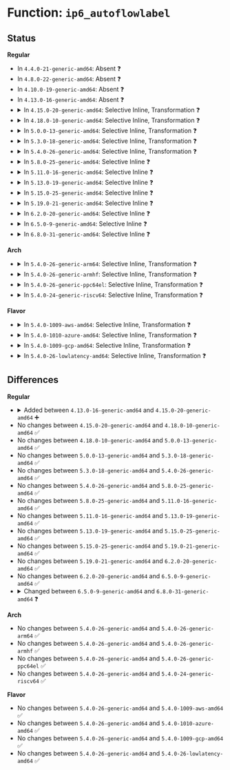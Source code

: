# Function: <code>ip6_autoflowlabel</code>

## Status
<b>Regular</b>
<ul>
<li>
In <code>4.4.0-21-generic-amd64</code>: Absent ❓
</li>
<li>
In <code>4.8.0-22-generic-amd64</code>: Absent ❓
</li>
<li>
In <code>4.10.0-19-generic-amd64</code>: Absent ❓
</li>
<li>
In <code>4.13.0-16-generic-amd64</code>: Absent ❓
</li>
<li>
<details>
<summary>In <code>4.15.0-20-generic-amd64</code>: Selective Inline, Transformation ❓</summary>

```c
bool ip6_autoflowlabel(struct net * net, const struct ipv6_pinfo * np)
```

```json
{
  "name": "ip6_autoflowlabel",
  "collision_type": "Unique Global",
  "inline_type": "Selective",
  "funcs": [
    {
      "addr": 18446744071588332893,
      "name": "ip6_autoflowlabel",
      "external": true,
      "loc": "net/ipv6/ip6_output.c:177",
      "file": "net/ipv6/ip6_output.c",
      "inline": "not declared, inlined",
      "caller_inline": [
        "net/ipv6/ip6_output.c:__ip6_make_skb",
        "net/ipv6/ip6_output.c:ip6_xmit"
      ],
      "caller_func": [
        "net/ipv6/ip6_output.c:__ip6_make_skb",
        "net/ipv6/ip6_output.c:ip6_xmit"
      ]
    }
  ],
  "symbols": [
    {
      "addr": 18446744071588319040,
      "name": "ip6_autoflowlabel.part.39",
      "section": ".text",
      "bind": "STB_LOCAL",
      "size": 36
    },
    {
      "addr": 18446744071588326800,
      "name": "ip6_autoflowlabel",
      "section": ".text",
      "bind": "STB_GLOBAL",
      "size": 31
    }
  ]
}
```
</details>
</li>
<li>
<details>
<summary>In <code>4.18.0-10-generic-amd64</code>: Selective Inline, Transformation ❓</summary>

```c
bool ip6_autoflowlabel(struct net * net, const struct ipv6_pinfo * np)
```

```json
{
  "name": "ip6_autoflowlabel",
  "collision_type": "Unique Global",
  "inline_type": "Selective",
  "funcs": [
    {
      "addr": 18446744071588690417,
      "name": "ip6_autoflowlabel",
      "external": true,
      "loc": "net/ipv6/ip6_output.c:177",
      "file": "net/ipv6/ip6_output.c",
      "inline": "not declared, inlined",
      "caller_inline": [
        "net/ipv6/ip6_output.c:__ip6_make_skb",
        "net/ipv6/ip6_output.c:ip6_xmit"
      ],
      "caller_func": [
        "net/ipv6/ip6_output.c:__ip6_make_skb",
        "net/ipv6/ip6_output.c:ip6_xmit"
      ]
    }
  ],
  "symbols": [
    {
      "addr": 18446744071588676112,
      "name": "ip6_autoflowlabel.part.48",
      "section": ".text",
      "bind": "STB_LOCAL",
      "size": 33
    },
    {
      "addr": 18446744071588684416,
      "name": "ip6_autoflowlabel",
      "section": ".text",
      "bind": "STB_GLOBAL",
      "size": 31
    }
  ]
}
```
</details>
</li>
<li>
<details>
<summary>In <code>5.0.0-13-generic-amd64</code>: Selective Inline, Transformation ❓</summary>

```c
bool ip6_autoflowlabel(struct net * net, const struct ipv6_pinfo * np)
```

```json
{
  "name": "ip6_autoflowlabel",
  "collision_type": "Unique Global",
  "inline_type": "Selective",
  "funcs": [
    {
      "addr": 18446744071588907411,
      "name": "ip6_autoflowlabel",
      "external": true,
      "loc": "net/ipv6/ip6_output.c:177",
      "file": "net/ipv6/ip6_output.c",
      "inline": "not declared, inlined",
      "caller_inline": [
        "net/ipv6/ip6_output.c:__ip6_make_skb",
        "net/ipv6/ip6_output.c:ip6_xmit"
      ],
      "caller_func": [
        "net/ipv6/ip6_output.c:__ip6_make_skb",
        "net/ipv6/ip6_output.c:ip6_xmit"
      ]
    }
  ],
  "symbols": [
    {
      "addr": 18446744071588892656,
      "name": "ip6_autoflowlabel.part.52",
      "section": ".text",
      "bind": "STB_LOCAL",
      "size": 33
    },
    {
      "addr": 18446744071588901456,
      "name": "ip6_autoflowlabel",
      "section": ".text",
      "bind": "STB_GLOBAL",
      "size": 31
    }
  ]
}
```
</details>
</li>
<li>
<details>
<summary>In <code>5.3.0-18-generic-amd64</code>: Selective Inline, Transformation ❓</summary>

```c
bool ip6_autoflowlabel(struct net * net, const struct ipv6_pinfo * np)
```

```json
{
  "name": "ip6_autoflowlabel",
  "collision_type": "Unique Global",
  "inline_type": "Selective",
  "funcs": [
    {
      "addr": 18446744071589349371,
      "name": "ip6_autoflowlabel",
      "external": true,
      "loc": "net/ipv6/ip6_output.c:181",
      "file": "net/ipv6/ip6_output.c",
      "inline": "not declared, inlined",
      "caller_inline": [
        "net/ipv6/ip6_output.c:__ip6_make_skb",
        "net/ipv6/ip6_output.c:ip6_xmit"
      ],
      "caller_func": [
        "net/ipv6/ip6_output.c:__ip6_make_skb",
        "net/ipv6/ip6_output.c:ip6_xmit"
      ]
    }
  ],
  "symbols": [
    {
      "addr": 18446744071589333648,
      "name": "ip6_autoflowlabel.part.0",
      "section": ".text",
      "bind": "STB_LOCAL",
      "size": 26
    },
    {
      "addr": 18446744071589343792,
      "name": "ip6_autoflowlabel",
      "section": ".text",
      "bind": "STB_GLOBAL",
      "size": 31
    }
  ]
}
```
</details>
</li>
<li>
<details>
<summary>In <code>5.4.0-26-generic-amd64</code>: Selective Inline, Transformation ❓</summary>

```c
bool ip6_autoflowlabel(struct net * net, const struct ipv6_pinfo * np)
```

```json
{
  "name": "ip6_autoflowlabel",
  "collision_type": "Unique Global",
  "inline_type": "Selective",
  "funcs": [
    {
      "addr": 18446744071589573611,
      "name": "ip6_autoflowlabel",
      "external": true,
      "loc": "net/ipv6/ip6_output.c:181",
      "file": "net/ipv6/ip6_output.c",
      "inline": "not declared, inlined",
      "caller_inline": [
        "net/ipv6/ip6_output.c:__ip6_make_skb",
        "net/ipv6/ip6_output.c:ip6_xmit"
      ],
      "caller_func": [
        "net/ipv6/ip6_output.c:__ip6_make_skb",
        "net/ipv6/ip6_output.c:ip6_xmit"
      ]
    }
  ],
  "symbols": [
    {
      "addr": 18446744071589557856,
      "name": "ip6_autoflowlabel.part.0",
      "section": ".text",
      "bind": "STB_LOCAL",
      "size": 26
    },
    {
      "addr": 18446744071589568000,
      "name": "ip6_autoflowlabel",
      "section": ".text",
      "bind": "STB_GLOBAL",
      "size": 31
    }
  ]
}
```
</details>
</li>
<li>
<details>
<summary>In <code>5.8.0-25-generic-amd64</code>: Selective Inline ❓</summary>

```c
bool ip6_autoflowlabel(struct net * net, const struct ipv6_pinfo * np)
```

```json
{
  "name": "ip6_autoflowlabel",
  "collision_type": "Unique Global",
  "inline_type": "Selective",
  "funcs": [
    {
      "addr": 18446744071590578629,
      "name": "ip6_autoflowlabel",
      "external": true,
      "loc": "net/ipv6/ip6_output.c:182",
      "file": "net/ipv6/ip6_output.c",
      "inline": "not declared, inlined",
      "caller_inline": [
        "net/ipv6/ip6_output.c:__ip6_make_skb",
        "net/ipv6/ip6_output.c:__ip6_make_skb",
        "net/ipv6/ip6_output.c:ip6_xmit",
        "net/ipv6/ip6_output.c:ip6_xmit"
      ],
      "caller_func": []
    }
  ],
  "symbols": [
    {
      "addr": 18446744071590573616,
      "name": "ip6_autoflowlabel",
      "section": ".text",
      "bind": "STB_GLOBAL",
      "size": 42
    }
  ]
}
```
</details>
</li>
<li>
<details>
<summary>In <code>5.11.0-16-generic-amd64</code>: Selective Inline ❓</summary>

```c
bool ip6_autoflowlabel(struct net * net, const struct ipv6_pinfo * np)
```

```json
{
  "name": "ip6_autoflowlabel",
  "collision_type": "Unique Global",
  "inline_type": "Selective",
  "funcs": [
    {
      "addr": 18446744071590639093,
      "name": "ip6_autoflowlabel",
      "external": true,
      "loc": "net/ipv6/ip6_output.c:221",
      "file": "net/ipv6/ip6_output.c",
      "inline": "not declared, inlined",
      "caller_inline": [
        "net/ipv6/ip6_output.c:__ip6_make_skb",
        "net/ipv6/ip6_output.c:__ip6_make_skb",
        "net/ipv6/ip6_output.c:ip6_xmit",
        "net/ipv6/ip6_output.c:ip6_xmit"
      ],
      "caller_func": []
    }
  ],
  "symbols": [
    {
      "addr": 18446744071590633600,
      "name": "ip6_autoflowlabel",
      "section": ".text",
      "bind": "STB_GLOBAL",
      "size": 42
    }
  ]
}
```
</details>
</li>
<li>
<details>
<summary>In <code>5.13.0-19-generic-amd64</code>: Selective Inline ❓</summary>

```c
bool ip6_autoflowlabel(struct net * net, const struct ipv6_pinfo * np)
```

```json
{
  "name": "ip6_autoflowlabel",
  "collision_type": "Unique Global",
  "inline_type": "Selective",
  "funcs": [
    {
      "addr": 18446744071590565005,
      "name": "ip6_autoflowlabel",
      "external": true,
      "loc": "net/ipv6/ip6_output.c:250",
      "file": "net/ipv6/ip6_output.c",
      "inline": "not declared, inlined",
      "caller_inline": [
        "net/ipv6/ip6_output.c:__ip6_make_skb",
        "net/ipv6/ip6_output.c:__ip6_make_skb",
        "net/ipv6/ip6_output.c:ip6_xmit",
        "net/ipv6/ip6_output.c:ip6_xmit"
      ],
      "caller_func": []
    }
  ],
  "symbols": [
    {
      "addr": 18446744071590556976,
      "name": "ip6_autoflowlabel",
      "section": ".text",
      "bind": "STB_GLOBAL",
      "size": 42
    }
  ]
}
```
</details>
</li>
<li>
<details>
<summary>In <code>5.15.0-25-generic-amd64</code>: Selective Inline ❓</summary>

```c
bool ip6_autoflowlabel(struct net * net, const struct ipv6_pinfo * np)
```

```json
{
  "name": "ip6_autoflowlabel",
  "collision_type": "Unique Global",
  "inline_type": "Selective",
  "funcs": [
    {
      "addr": 18446744071591376478,
      "name": "ip6_autoflowlabel",
      "external": true,
      "loc": "net/ipv6/ip6_output.c:231",
      "file": "net/ipv6/ip6_output.c",
      "inline": "not declared, inlined",
      "caller_inline": [
        "net/ipv6/ip6_output.c:__ip6_make_skb",
        "net/ipv6/ip6_output.c:__ip6_make_skb",
        "net/ipv6/ip6_output.c:ip6_xmit",
        "net/ipv6/ip6_output.c:ip6_xmit"
      ],
      "caller_func": []
    }
  ],
  "symbols": [
    {
      "addr": 18446744071591368288,
      "name": "ip6_autoflowlabel",
      "section": ".text",
      "bind": "STB_GLOBAL",
      "size": 42
    }
  ]
}
```
</details>
</li>
<li>
<details>
<summary>In <code>5.19.0-21-generic-amd64</code>: Selective Inline ❓</summary>

```c
bool ip6_autoflowlabel(struct net * net, const struct ipv6_pinfo * np)
```

```json
{
  "name": "ip6_autoflowlabel",
  "collision_type": "Unique Global",
  "inline_type": "Selective",
  "funcs": [
    {
      "addr": 18446744071593050674,
      "name": "ip6_autoflowlabel",
      "external": true,
      "loc": "net/ipv6/ip6_output.c:234",
      "file": "net/ipv6/ip6_output.c",
      "inline": "not declared, inlined",
      "caller_inline": [
        "net/ipv6/ip6_output.c:__ip6_make_skb",
        "net/ipv6/ip6_output.c:__ip6_make_skb",
        "net/ipv6/ip6_output.c:ip6_xmit",
        "net/ipv6/ip6_output.c:ip6_xmit"
      ],
      "caller_func": []
    }
  ],
  "symbols": [
    {
      "addr": 18446744071593041840,
      "name": "ip6_autoflowlabel",
      "section": ".text",
      "bind": "STB_GLOBAL",
      "size": 58
    }
  ]
}
```
</details>
</li>
<li>
<details>
<summary>In <code>6.2.0-20-generic-amd64</code>: Selective Inline ❓</summary>

```c
bool ip6_autoflowlabel(struct net * net, const struct ipv6_pinfo * np)
```

```json
{
  "name": "ip6_autoflowlabel",
  "collision_type": "Unique Global",
  "inline_type": "Selective",
  "funcs": [
    {
      "addr": 18446744071594942962,
      "name": "ip6_autoflowlabel",
      "external": true,
      "loc": "net/ipv6/ip6_output.c:234",
      "file": "net/ipv6/ip6_output.c",
      "inline": "not declared, inlined",
      "caller_inline": [
        "net/ipv6/ip6_output.c:__ip6_make_skb",
        "net/ipv6/ip6_output.c:__ip6_make_skb",
        "net/ipv6/ip6_output.c:ip6_xmit",
        "net/ipv6/ip6_output.c:ip6_xmit"
      ],
      "caller_func": [
        "net/ipv6/ipv6_sockglue.c:do_ipv6_getsockopt"
      ]
    }
  ],
  "symbols": [
    {
      "addr": 18446744071594934064,
      "name": "ip6_autoflowlabel",
      "section": ".text",
      "bind": "STB_GLOBAL",
      "size": 58
    }
  ]
}
```
</details>
</li>
<li>
<details>
<summary>In <code>6.5.0-9-generic-amd64</code>: Selective Inline ❓</summary>

```c
bool ip6_autoflowlabel(struct net * net, const struct ipv6_pinfo * np)
```

```json
{
  "name": "ip6_autoflowlabel",
  "collision_type": "Unique Global",
  "inline_type": "Selective",
  "funcs": [
    {
      "addr": 18446744071595335333,
      "name": "ip6_autoflowlabel",
      "external": true,
      "loc": "net/ipv6/ip6_output.c:235",
      "file": "net/ipv6/ip6_output.c",
      "inline": "not declared, inlined",
      "caller_inline": [
        "net/ipv6/ip6_output.c:__ip6_make_skb",
        "net/ipv6/ip6_output.c:__ip6_make_skb",
        "net/ipv6/ip6_output.c:ip6_xmit",
        "net/ipv6/ip6_output.c:ip6_xmit"
      ],
      "caller_func": [
        "net/ipv6/ipv6_sockglue.c:do_ipv6_getsockopt"
      ]
    }
  ],
  "symbols": [
    {
      "addr": 18446744071595326224,
      "name": "ip6_autoflowlabel",
      "section": ".text",
      "bind": "STB_GLOBAL",
      "size": 58
    }
  ]
}
```
</details>
</li>
<li>
<details>
<summary>In <code>6.8.0-31-generic-amd64</code>: Selective Inline ❓</summary>

```c
bool ip6_autoflowlabel(struct net * net, const struct sock * sk)
```

```json
{
  "name": "ip6_autoflowlabel",
  "collision_type": "Unique Global",
  "inline_type": "Selective",
  "funcs": [
    {
      "addr": 18446744071596176212,
      "name": "ip6_autoflowlabel",
      "external": true,
      "loc": "net/ipv6/ip6_output.c:250",
      "file": "net/ipv6/ip6_output.c",
      "inline": "not declared, inlined",
      "caller_inline": [
        "net/ipv6/ip6_output.c:__ip6_make_skb",
        "net/ipv6/ip6_output.c:__ip6_make_skb",
        "net/ipv6/ip6_output.c:ip6_xmit",
        "net/ipv6/ip6_output.c:ip6_xmit"
      ],
      "caller_func": [
        "net/ipv6/ipv6_sockglue.c:do_ipv6_getsockopt"
      ]
    }
  ],
  "symbols": [
    {
      "addr": 18446744071596167488,
      "name": "ip6_autoflowlabel",
      "section": ".text",
      "bind": "STB_GLOBAL",
      "size": 72
    }
  ]
}
```
</details>
</li>
</ul>
<b>Arch</b>
<ul>
<li>
<details>
<summary>In <code>5.4.0-26-generic-arm64</code>: Selective Inline, Transformation ❓</summary>

```c
bool ip6_autoflowlabel(struct net * net, const struct ipv6_pinfo * np)
```

```json
{
  "name": "ip6_autoflowlabel",
  "collision_type": "Unique Global",
  "inline_type": "Selective",
  "funcs": [
    {
      "addr": 18446603336503248140,
      "name": "ip6_autoflowlabel",
      "external": true,
      "loc": "net/ipv6/ip6_output.c:181",
      "file": "net/ipv6/ip6_output.c",
      "inline": "not declared, inlined",
      "caller_inline": [
        "net/ipv6/ip6_output.c:__ip6_make_skb",
        "net/ipv6/ip6_output.c:ip6_xmit"
      ],
      "caller_func": [
        "net/ipv6/ip6_output.c:__ip6_make_skb",
        "net/ipv6/ip6_output.c:ip6_xmit"
      ]
    }
  ],
  "symbols": [
    {
      "addr": 18446603336503230960,
      "name": "ip6_autoflowlabel.part.0",
      "section": ".text",
      "bind": "STB_LOCAL",
      "size": 52
    },
    {
      "addr": 18446603336503242152,
      "name": "ip6_autoflowlabel",
      "section": ".text",
      "bind": "STB_GLOBAL",
      "size": 64
    }
  ]
}
```
</details>
</li>
<li>
<details>
<summary>In <code>5.4.0-26-generic-armhf</code>: Selective Inline, Transformation ❓</summary>

```c
bool ip6_autoflowlabel(struct net * net, const struct ipv6_pinfo * np)
```

```json
{
  "name": "ip6_autoflowlabel",
  "collision_type": "Unique Global",
  "inline_type": "Selective",
  "funcs": [
    {
      "addr": 3235920148,
      "name": "ip6_autoflowlabel",
      "external": true,
      "loc": "net/ipv6/ip6_output.c:181",
      "file": "net/ipv6/ip6_output.c",
      "inline": "not declared, inlined",
      "caller_inline": [
        "net/ipv6/ip6_output.c:__ip6_make_skb",
        "net/ipv6/ip6_output.c:ip6_xmit"
      ],
      "caller_func": [
        "net/ipv6/ip6_output.c:__ip6_make_skb",
        "net/ipv6/ip6_output.c:ip6_xmit"
      ]
    }
  ],
  "symbols": [
    {
      "addr": 3235900432,
      "name": "ip6_autoflowlabel.part.0",
      "section": ".text",
      "bind": "STB_LOCAL",
      "size": 44
    },
    {
      "addr": 3235911340,
      "name": "ip6_autoflowlabel",
      "section": ".text",
      "bind": "STB_GLOBAL",
      "size": 48
    }
  ]
}
```
</details>
</li>
<li>
<details>
<summary>In <code>5.4.0-26-generic-ppc64el</code>: Selective Inline, Transformation ❓</summary>

```c
bool ip6_autoflowlabel(struct net * net, const struct ipv6_pinfo * np)
```

```json
{
  "name": "ip6_autoflowlabel",
  "collision_type": "Unique Global",
  "inline_type": "Selective",
  "funcs": [
    {
      "addr": 13835058055296991284,
      "name": "ip6_autoflowlabel",
      "external": true,
      "loc": "net/ipv6/ip6_output.c:181",
      "file": "net/ipv6/ip6_output.c",
      "inline": "not declared, inlined",
      "caller_inline": [
        "net/ipv6/ip6_output.c:__ip6_make_skb",
        "net/ipv6/ip6_output.c:ip6_xmit"
      ],
      "caller_func": [
        "net/ipv6/ip6_output.c:__ip6_make_skb",
        "net/ipv6/ip6_output.c:ip6_xmit"
      ]
    }
  ],
  "symbols": [
    {
      "addr": 13835058055296971280,
      "name": "ip6_autoflowlabel.part.0",
      "section": ".text",
      "bind": "STB_LOCAL",
      "size": 32
    },
    {
      "addr": 13835058055296983584,
      "name": "ip6_autoflowlabel",
      "section": ".text",
      "bind": "STB_GLOBAL",
      "size": 44
    }
  ]
}
```
</details>
</li>
<li>
<details>
<summary>In <code>5.4.0-24-generic-riscv64</code>: Selective Inline, Transformation ❓</summary>

```c
bool ip6_autoflowlabel(struct net * net, const struct ipv6_pinfo * np)
```

```json
{
  "name": "ip6_autoflowlabel",
  "collision_type": "Unique Global",
  "inline_type": "Selective",
  "funcs": [
    {
      "addr": 18446743936279276968,
      "name": "ip6_autoflowlabel",
      "external": true,
      "loc": "net/ipv6/ip6_output.c:181",
      "file": "net/ipv6/ip6_output.c",
      "inline": "not declared, inlined",
      "caller_inline": [
        "net/ipv6/ip6_output.c:__ip6_make_skb",
        "net/ipv6/ip6_output.c:ip6_xmit"
      ],
      "caller_func": [
        "net/ipv6/ip6_output.c:__ip6_make_skb",
        "net/ipv6/ip6_output.c:ip6_xmit"
      ]
    }
  ],
  "symbols": [
    {
      "addr": 18446743936279262936,
      "name": "ip6_autoflowlabel.part.0",
      "section": ".text",
      "bind": "STB_LOCAL",
      "size": 44
    },
    {
      "addr": 18446743936279271756,
      "name": "ip6_autoflowlabel",
      "section": ".text",
      "bind": "STB_GLOBAL",
      "size": 78
    }
  ]
}
```
</details>
</li>
</ul>
<b>Flavor</b>
<ul>
<li>
<details>
<summary>In <code>5.4.0-1009-aws-amd64</code>: Selective Inline, Transformation ❓</summary>

```c
bool ip6_autoflowlabel(struct net * net, const struct ipv6_pinfo * np)
```

```json
{
  "name": "ip6_autoflowlabel",
  "collision_type": "Unique Global",
  "inline_type": "Selective",
  "funcs": [
    {
      "addr": 18446744071589177979,
      "name": "ip6_autoflowlabel",
      "external": true,
      "loc": "net/ipv6/ip6_output.c:181",
      "file": "net/ipv6/ip6_output.c",
      "inline": "not declared, inlined",
      "caller_inline": [
        "net/ipv6/ip6_output.c:__ip6_make_skb",
        "net/ipv6/ip6_output.c:ip6_xmit"
      ],
      "caller_func": [
        "net/ipv6/ip6_output.c:__ip6_make_skb",
        "net/ipv6/ip6_output.c:ip6_xmit"
      ]
    }
  ],
  "symbols": [
    {
      "addr": 18446744071589162224,
      "name": "ip6_autoflowlabel.part.0",
      "section": ".text",
      "bind": "STB_LOCAL",
      "size": 26
    },
    {
      "addr": 18446744071589172368,
      "name": "ip6_autoflowlabel",
      "section": ".text",
      "bind": "STB_GLOBAL",
      "size": 31
    }
  ]
}
```
</details>
</li>
<li>
<details>
<summary>In <code>5.4.0-1010-azure-amd64</code>: Selective Inline, Transformation ❓</summary>

```c
bool ip6_autoflowlabel(struct net * net, const struct ipv6_pinfo * np)
```

```json
{
  "name": "ip6_autoflowlabel",
  "collision_type": "Unique Global",
  "inline_type": "Selective",
  "funcs": [
    {
      "addr": 18446744071588902971,
      "name": "ip6_autoflowlabel",
      "external": true,
      "loc": "net/ipv6/ip6_output.c:181",
      "file": "net/ipv6/ip6_output.c",
      "inline": "not declared, inlined",
      "caller_inline": [
        "net/ipv6/ip6_output.c:__ip6_make_skb",
        "net/ipv6/ip6_output.c:ip6_xmit"
      ],
      "caller_func": [
        "net/ipv6/ip6_output.c:__ip6_make_skb",
        "net/ipv6/ip6_output.c:ip6_xmit"
      ]
    }
  ],
  "symbols": [
    {
      "addr": 18446744071588887216,
      "name": "ip6_autoflowlabel.part.0",
      "section": ".text",
      "bind": "STB_LOCAL",
      "size": 26
    },
    {
      "addr": 18446744071588897360,
      "name": "ip6_autoflowlabel",
      "section": ".text",
      "bind": "STB_GLOBAL",
      "size": 31
    }
  ]
}
```
</details>
</li>
<li>
<details>
<summary>In <code>5.4.0-1009-gcp-amd64</code>: Selective Inline, Transformation ❓</summary>

```c
bool ip6_autoflowlabel(struct net * net, const struct ipv6_pinfo * np)
```

```json
{
  "name": "ip6_autoflowlabel",
  "collision_type": "Unique Global",
  "inline_type": "Selective",
  "funcs": [
    {
      "addr": 18446744071589614843,
      "name": "ip6_autoflowlabel",
      "external": true,
      "loc": "net/ipv6/ip6_output.c:181",
      "file": "net/ipv6/ip6_output.c",
      "inline": "not declared, inlined",
      "caller_inline": [
        "net/ipv6/ip6_output.c:__ip6_make_skb",
        "net/ipv6/ip6_output.c:ip6_xmit"
      ],
      "caller_func": [
        "net/ipv6/ip6_output.c:__ip6_make_skb",
        "net/ipv6/ip6_output.c:ip6_xmit"
      ]
    }
  ],
  "symbols": [
    {
      "addr": 18446744071589599088,
      "name": "ip6_autoflowlabel.part.0",
      "section": ".text",
      "bind": "STB_LOCAL",
      "size": 26
    },
    {
      "addr": 18446744071589609232,
      "name": "ip6_autoflowlabel",
      "section": ".text",
      "bind": "STB_GLOBAL",
      "size": 31
    }
  ]
}
```
</details>
</li>
<li>
<details>
<summary>In <code>5.4.0-26-lowlatency-amd64</code>: Selective Inline, Transformation ❓</summary>

```c
bool ip6_autoflowlabel(struct net * net, const struct ipv6_pinfo * np)
```

```json
{
  "name": "ip6_autoflowlabel",
  "collision_type": "Unique Global",
  "inline_type": "Selective",
  "funcs": [
    {
      "addr": 18446744071589663179,
      "name": "ip6_autoflowlabel",
      "external": true,
      "loc": "net/ipv6/ip6_output.c:181",
      "file": "net/ipv6/ip6_output.c",
      "inline": "not declared, inlined",
      "caller_inline": [
        "net/ipv6/ip6_output.c:__ip6_make_skb",
        "net/ipv6/ip6_output.c:ip6_xmit"
      ],
      "caller_func": [
        "net/ipv6/ip6_output.c:__ip6_make_skb",
        "net/ipv6/ip6_output.c:ip6_xmit"
      ]
    }
  ],
  "symbols": [
    {
      "addr": 18446744071589647312,
      "name": "ip6_autoflowlabel.part.0",
      "section": ".text",
      "bind": "STB_LOCAL",
      "size": 26
    },
    {
      "addr": 18446744071589657520,
      "name": "ip6_autoflowlabel",
      "section": ".text",
      "bind": "STB_GLOBAL",
      "size": 31
    }
  ]
}
```
</details>
</li>
</ul>

## Differences
<b>Regular</b>
<ul>
<li>
<details>
<summary>Added between <code>4.13.0-16-generic-amd64</code> and <code>4.15.0-20-generic-amd64</code> ➕</summary>

```c
bool ip6_autoflowlabel(struct net * net, const struct ipv6_pinfo * np)
```
</details>
</li>
<li>
No changes between <code>4.15.0-20-generic-amd64</code> and <code>4.18.0-10-generic-amd64</code> ✅
</li>
<li>
No changes between <code>4.18.0-10-generic-amd64</code> and <code>5.0.0-13-generic-amd64</code> ✅
</li>
<li>
No changes between <code>5.0.0-13-generic-amd64</code> and <code>5.3.0-18-generic-amd64</code> ✅
</li>
<li>
No changes between <code>5.3.0-18-generic-amd64</code> and <code>5.4.0-26-generic-amd64</code> ✅
</li>
<li>
No changes between <code>5.4.0-26-generic-amd64</code> and <code>5.8.0-25-generic-amd64</code> ✅
</li>
<li>
No changes between <code>5.8.0-25-generic-amd64</code> and <code>5.11.0-16-generic-amd64</code> ✅
</li>
<li>
No changes between <code>5.11.0-16-generic-amd64</code> and <code>5.13.0-19-generic-amd64</code> ✅
</li>
<li>
No changes between <code>5.13.0-19-generic-amd64</code> and <code>5.15.0-25-generic-amd64</code> ✅
</li>
<li>
No changes between <code>5.15.0-25-generic-amd64</code> and <code>5.19.0-21-generic-amd64</code> ✅
</li>
<li>
No changes between <code>5.19.0-21-generic-amd64</code> and <code>6.2.0-20-generic-amd64</code> ✅
</li>
<li>
No changes between <code>6.2.0-20-generic-amd64</code> and <code>6.5.0-9-generic-amd64</code> ✅
</li>
<li>
<details>
<summary>Changed between <code>6.5.0-9-generic-amd64</code> and <code>6.8.0-31-generic-amd64</code> ❓</summary>
<ul>
<li>
<b>Param added. </b>
<code>const struct sock * sk</code>
</li>
<li>
<b>Param removed. </b>
<code>const struct ipv6_pinfo * np</code>
</li>
</ul>
</details>
</li>
</ul>
<b>Arch</b>
<ul>
<li>
No changes between <code>5.4.0-26-generic-amd64</code> and <code>5.4.0-26-generic-arm64</code> ✅
</li>
<li>
No changes between <code>5.4.0-26-generic-amd64</code> and <code>5.4.0-26-generic-armhf</code> ✅
</li>
<li>
No changes between <code>5.4.0-26-generic-amd64</code> and <code>5.4.0-26-generic-ppc64el</code> ✅
</li>
<li>
No changes between <code>5.4.0-26-generic-amd64</code> and <code>5.4.0-24-generic-riscv64</code> ✅
</li>
</ul>
<b>Flavor</b>
<ul>
<li>
No changes between <code>5.4.0-26-generic-amd64</code> and <code>5.4.0-1009-aws-amd64</code> ✅
</li>
<li>
No changes between <code>5.4.0-26-generic-amd64</code> and <code>5.4.0-1010-azure-amd64</code> ✅
</li>
<li>
No changes between <code>5.4.0-26-generic-amd64</code> and <code>5.4.0-1009-gcp-amd64</code> ✅
</li>
<li>
No changes between <code>5.4.0-26-generic-amd64</code> and <code>5.4.0-26-lowlatency-amd64</code> ✅
</li>
</ul>
